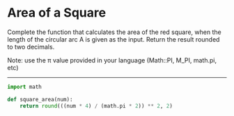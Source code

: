 # Area of a Square

Complete the function that calculates the area of the red square, when the length of the circular arc A is given as the input. Return the result rounded to two decimals.

Note: use the π value provided in your language (Math::PI, M_PI, math.pi, etc)

---

```py
import math

def square_area(num):
    return round(((num * 4) / (math.pi * 2)) ** 2, 2)
```
